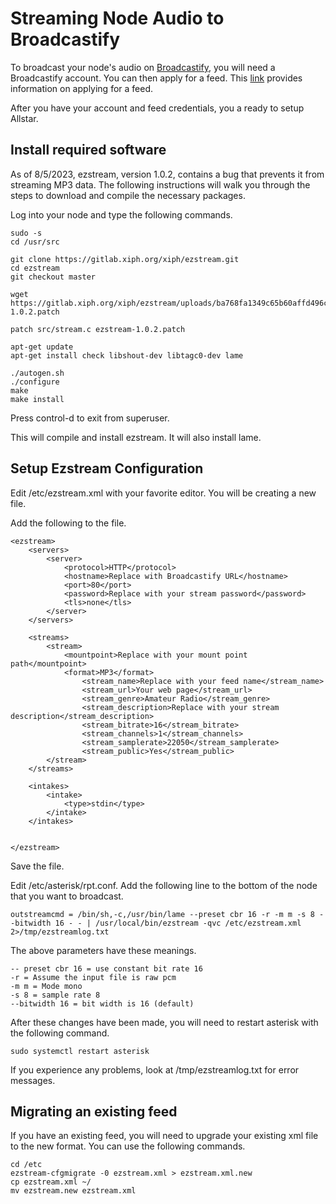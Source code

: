 # Streaming Node Audio to Broadcastify 


To broadcast your node's audio on [Broadcastify](https://www.broadcastify.com/), you will need a Broadcastify account. You can then apply for a feed. This [link](https://support.broadcastify.com/hc/en-us/articles/204740055-Becoming-a-Feed-Provider) provides information on applying for a feed.

After you have your account and feed credentials, you a ready to setup Allstar.

## Install required software

As of 8/5/2023, ezstream, version 1.0.2, contains a bug that prevents it from streaming MP3 data.  The following instructions will walk you through the steps to download and compile the necessary packages.

Log into your node and type the following commands.

```
sudo -s
cd /usr/src

git clone https://gitlab.xiph.org/xiph/ezstream.git
cd ezstream
git checkout master

wget https://gitlab.xiph.org/xiph/ezstream/uploads/ba768fa1349c65b60affd496cf4282ed/ezstream-1.0.2.patch

patch src/stream.c ezstream-1.0.2.patch

apt-get update
apt-get install check libshout-dev libtagc0-dev lame

./autogen.sh
./configure
make
make install

```

Press control-d to exit from superuser.

This will compile and install ezstream.  It will also install lame.

## Setup Ezstream Configuration

Edit /etc/ezstream.xml with your favorite editor.  You will be creating a new file.

Add the following to the file.

```
<ezstream>
	<servers>
		<server>
			<protocol>HTTP</protocol>
			<hostname>Replace with Broadcastify URL</hostname>
			<port>80</port>
			<password>Replace with your stream password</password>
			<tls>none</tls>
		</server>
	</servers>

	<streams>
		<stream>
			<mountpoint>Replace with your mount point path</mountpoint>
			<format>MP3</format>
    			<stream_name>Replace with your feed name</stream_name>
    			<stream_url>Your web page</stream_url>
    			<stream_genre>Amateur Radio</stream_genre>
    			<stream_description>Replace with your stream description</stream_description>
    			<stream_bitrate>16</stream_bitrate>
    			<stream_channels>1</stream_channels>
    			<stream_samplerate>22050</stream_samplerate>
    			<stream_public>Yes</stream_public>
		</stream>
	</streams>

	<intakes>
		<intake>
			<type>stdin</type>
		</intake>
	</intakes>


</ezstream>
```

Save the file.

Edit /etc/asterisk/rpt.conf.  Add the following line to the bottom of the node that you want to broadcast.

```
outstreamcmd = /bin/sh,-c,/usr/bin/lame --preset cbr 16 -r -m m -s 8 --bitwidth 16 - - | /usr/local/bin/ezstream -qvc /etc/ezstream.xml 2>/tmp/ezstreamlog.txt
```

The above parameters have these meanings.
	
	-- preset cbr 16 = use constant bit rate 16
	-r = Assume the input file is raw pcm
	-m m = Mode mono
	-s 8 = sample rate 8
	--bitwidth 16 = bit width is 16 (default)
	

After these changes have been made, you will need to restart asterisk with the following command.

```
sudo systemctl restart asterisk
```

If you experience any problems, look at /tmp/ezstreamlog.txt for error messages.

## Migrating an existing feed

If you have an existing feed, you will need to upgrade your existing xml file to the new format.  You can use the following commands.

```
cd /etc
ezstream-cfgmigrate -0 ezstream.xml > ezstream.xml.new
cp ezstream.xml ~/
mv ezstream.new ezstream.xml
```